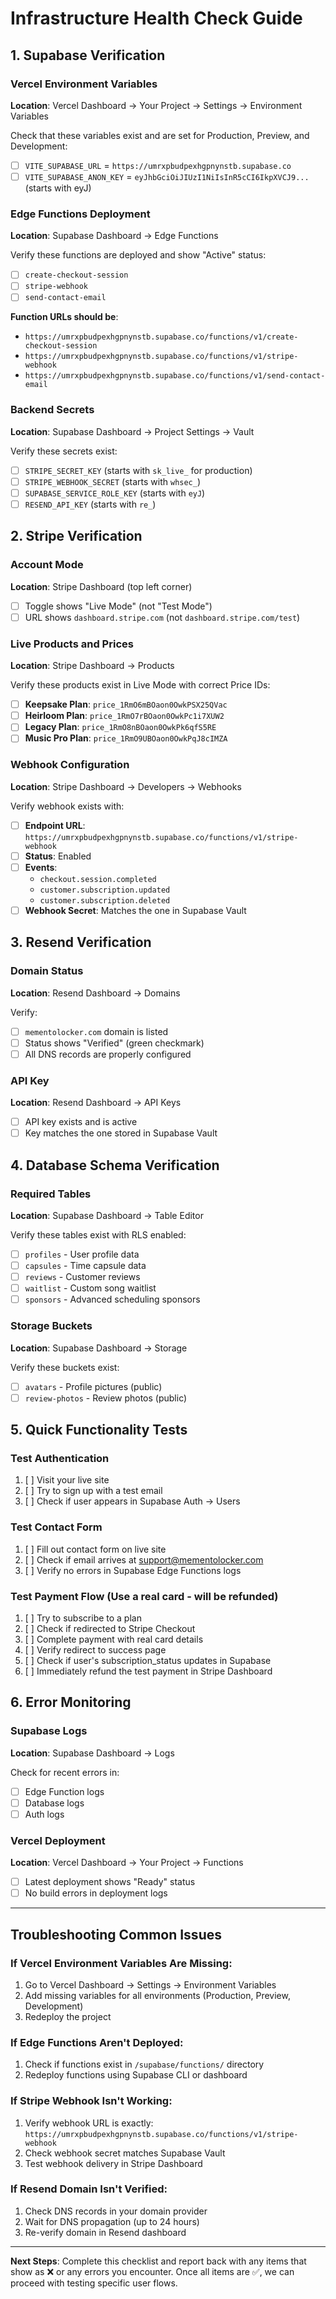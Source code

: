 # Infrastructure Health Check Guide

## 1. Supabase Verification

### Vercel Environment Variables
**Location**: Vercel Dashboard → Your Project → Settings → Environment Variables

Check that these variables exist and are set for Production, Preview, and Development:
- [ ] `VITE_SUPABASE_URL` = `https://umrxpbudpexhgpnynstb.supabase.co`
- [ ] `VITE_SUPABASE_ANON_KEY` = `eyJhbGciOiJIUzI1NiIsInR5cCI6IkpXVCJ9...` (starts with eyJ)

### Edge Functions Deployment
**Location**: Supabase Dashboard → Edge Functions

Verify these functions are deployed and show "Active" status:
- [ ] `create-checkout-session`
- [ ] `stripe-webhook` 
- [ ] `send-contact-email`

**Function URLs should be**:
- `https://umrxpbudpexhgpnynstb.supabase.co/functions/v1/create-checkout-session`
- `https://umrxpbudpexhgpnynstb.supabase.co/functions/v1/stripe-webhook`
- `https://umrxpbudpexhgpnynstb.supabase.co/functions/v1/send-contact-email`

### Backend Secrets
**Location**: Supabase Dashboard → Project Settings → Vault

Verify these secrets exist:
- [ ] `STRIPE_SECRET_KEY` (starts with `sk_live_` for production)
- [ ] `STRIPE_WEBHOOK_SECRET` (starts with `whsec_`)
- [ ] `SUPABASE_SERVICE_ROLE_KEY` (starts with `eyJ`)
- [ ] `RESEND_API_KEY` (starts with `re_`)

## 2. Stripe Verification

### Account Mode
**Location**: Stripe Dashboard (top left corner)
- [ ] Toggle shows "Live Mode" (not "Test Mode")
- [ ] URL shows `dashboard.stripe.com` (not `dashboard.stripe.com/test`)

### Live Products and Prices
**Location**: Stripe Dashboard → Products

Verify these products exist in Live Mode with correct Price IDs:
- [ ] **Keepsake Plan**: `price_1RmO6mBOaon0OwkPSX25QVac`
- [ ] **Heirloom Plan**: `price_1RmO7rBOaon0OwkPc1i7XUW2`
- [ ] **Legacy Plan**: `price_1RmO8nBOaon0OwkPk6qfS5RE`
- [ ] **Music Pro Plan**: `price_1RmO9UBOaon0OwkPqJ8cIMZA`

### Webhook Configuration
**Location**: Stripe Dashboard → Developers → Webhooks

Verify webhook exists with:
- [ ] **Endpoint URL**: `https://umrxpbudpexhgpnynstb.supabase.co/functions/v1/stripe-webhook`
- [ ] **Status**: Enabled
- [ ] **Events**: 
  - `checkout.session.completed`
  - `customer.subscription.updated`
  - `customer.subscription.deleted`
- [ ] **Webhook Secret**: Matches the one in Supabase Vault

## 3. Resend Verification

### Domain Status
**Location**: Resend Dashboard → Domains

Verify:
- [ ] `mementolocker.com` domain is listed
- [ ] Status shows "Verified" (green checkmark)
- [ ] All DNS records are properly configured

### API Key
**Location**: Resend Dashboard → API Keys
- [ ] API key exists and is active
- [ ] Key matches the one stored in Supabase Vault

## 4. Database Schema Verification

### Required Tables
**Location**: Supabase Dashboard → Table Editor

Verify these tables exist with RLS enabled:
- [ ] `profiles` - User profile data
- [ ] `capsules` - Time capsule data  
- [ ] `reviews` - Customer reviews
- [ ] `waitlist` - Custom song waitlist
- [ ] `sponsors` - Advanced scheduling sponsors

### Storage Buckets
**Location**: Supabase Dashboard → Storage

Verify these buckets exist:
- [ ] `avatars` - Profile pictures (public)
- [ ] `review-photos` - Review photos (public)

## 5. Quick Functionality Tests

### Test Authentication
1. [ ] Visit your live site
2. [ ] Try to sign up with a test email
3. [ ] Check if user appears in Supabase Auth → Users

### Test Contact Form
1. [ ] Fill out contact form on live site
2. [ ] Check if email arrives at support@mementolocker.com
3. [ ] Verify no errors in Supabase Edge Functions logs

### Test Payment Flow (Use a real card - will be refunded)
1. [ ] Try to subscribe to a plan
2. [ ] Check if redirected to Stripe Checkout
3. [ ] Complete payment with real card details
4. [ ] Verify redirect to success page
5. [ ] Check if user's subscription_status updates in Supabase
6. [ ] Immediately refund the test payment in Stripe Dashboard

## 6. Error Monitoring

### Supabase Logs
**Location**: Supabase Dashboard → Logs

Check for recent errors in:
- [ ] Edge Function logs
- [ ] Database logs
- [ ] Auth logs

### Vercel Deployment
**Location**: Vercel Dashboard → Your Project → Functions

- [ ] Latest deployment shows "Ready" status
- [ ] No build errors in deployment logs

---

## Troubleshooting Common Issues

### If Vercel Environment Variables Are Missing:
1. Go to Vercel Dashboard → Settings → Environment Variables
2. Add missing variables for all environments (Production, Preview, Development)
3. Redeploy the project

### If Edge Functions Aren't Deployed:
1. Check if functions exist in `/supabase/functions/` directory
2. Redeploy functions using Supabase CLI or dashboard

### If Stripe Webhook Isn't Working:
1. Verify webhook URL is exactly: `https://umrxpbudpexhgpnynstb.supabase.co/functions/v1/stripe-webhook`
2. Check webhook secret matches Supabase Vault
3. Test webhook delivery in Stripe Dashboard

### If Resend Domain Isn't Verified:
1. Check DNS records in your domain provider
2. Wait for DNS propagation (up to 24 hours)
3. Re-verify domain in Resend dashboard

---

**Next Steps**: Complete this checklist and report back with any items that show as ❌ or any errors you encounter. Once all items are ✅, we can proceed with testing specific user flows.